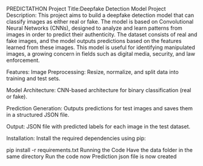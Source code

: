 PREDICTATHON
Project Title:Deepfake Detection Model
Project Description:
This project aims to build a deepfake detection model that can classify images as either real or fake. The model is based on Convolutional Neural Networks (CNNs), designed to analyze and learn patterns from images in order to predict their authenticity. The dataset consists of real and fake images, and the model outputs predictions based on the features learned from these images. This model is useful for identifying manipulated images, a growing concern in fields such as digital media, security, and law enforcement.

Features:
Image Preprocessing: Resize, normalize, and split data into training and test sets.

Model Architecture: CNN-based architecture for binary classification (real or fake).

Prediction Generation: Outputs predictions for test images and saves them in a structured JSON file.

Output: JSON file with predicted labels for each image in the test dataset.

Installation:
Install the required dependencies using pip:

pip install -r requirements.txt
Running the Code
Have the data folder in the same directory
Run the code now
Prediction json file is now created
